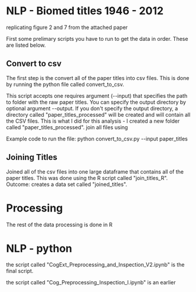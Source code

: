 # NLP - Biomed titles 1946 - 2012 

replicating figure 2 and 7 from the attached paper

First some prelimary scripts you have to run to get the data in order. These are listed below.

## Convert to csv
The first step is the convert all of the paper titles into csv files. This is done by running the python file called convert_to_csv.

This script accepts one requires argument (--input) that specifies the path to folder with the raw paper titles. You can specify the output directory by optional argument --output. If you don't specify the output directory, a directory called "paper_titles_processed" will be created and will contain all the CSV files. This is what I did for this analysis - I created a new folder called "paper_titles_processed".
join all files using 

Example code to run the file: python convert_to_csv.py --input paper_titles 

## Joining Titles

Joined all of the csv files into one large dataframe that contains all of the paper titles. This was done using the R script called "join_titles_R". Outcome: creates a data set called "joined_titles".

# Processing

The rest of the data processing is done in R

# NLP - python

the script called "CogExt_Preprocessing_and_Inspection_V2.ipynb" is the final script.

the script called "Cog_Preprocessing_Inspection_I.ipynb" is an earlier 
